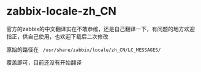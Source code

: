 # zabbix-locale-zh_CN
官方的zabbix的中文翻译实在不敢恭维，还是自己翻译一下，有问题的地方欢迎指正，供自己使用，也欢迎下载后二次修改

 原始的路径在 ` /usr/share/zabbix/locale/zh_CN/LC_MESSAGES/`

覆盖即可，目前还没有开始翻译
